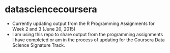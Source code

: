# datasciencecoursera
* Currently updating output from the R Programming Assignments for Week 2 and 3 (June 20, 2015)
* I am using this repo to share output from the programming assignments I have completed or am in the process of updating for the Coursera Data Science Signature Track.

